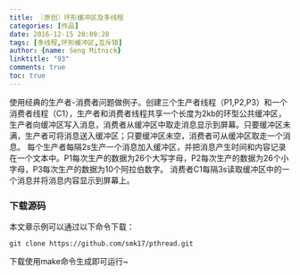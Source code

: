 ```yaml
---
title: 〖原创〗环形缓冲区及多线程
categories: [作品]
date: 2016-12-15 20:09:28
tags: [多线程,环形缓冲区,互斥锁]
author: {name: Seng Mitnick}
linktitle: "93"
comments: true
toc: true
---
```

使用经典的生产者-消费者问题做例子。创建三个生产者线程（P1,P2,P3）和一个消费者线程（C1），生产者和消费者线程共享一个长度为2kb的环型公共缓冲区，生产者向缓冲区写入消息，消费者从缓冲区中取走消息显示到屏幕。只要缓冲区未满，生产者可将消息送入缓冲区；只要缓冲区未空，消费者可从缓冲区取走一个消息。
每个生产者每隔2s生产一个消息加入缓冲区，并把消息产生时间和内容记录在一个文本中。P1每次生产的数据为26个大写字母，P2每次生产的数据为26个小字母，P3每次生产的数据为10个阿拉伯数字。
消费者C1每隔3s读取缓冲区中的一个消息并将消息内容显示到屏幕上。<!--more-->

### 下载源码
本文章示例可以通过以下命令下载：

~~~ shell
git clone https://github.com/smk17/pthread.git
~~~
下载使用make命令生成即可运行~